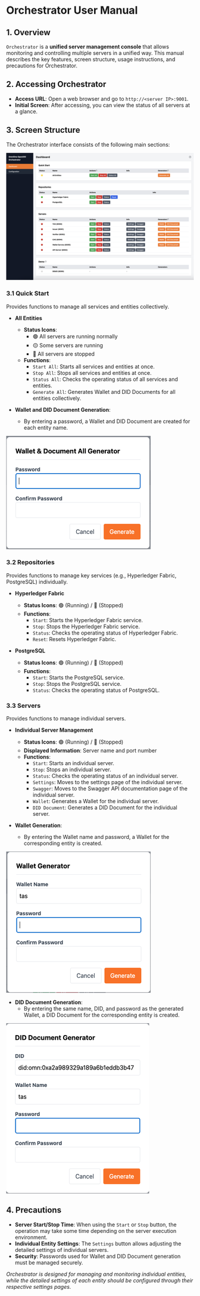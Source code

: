 # Orchestrator User Manual

## 1. Overview
`Orchestrator` is a **unified server management console** that allows monitoring and controlling multiple servers in a unified way.
This manual describes the key features, screen structure, usage instructions, and precautions for Orchestrator.

## 2. Accessing Orchestrator
- **Access URL**: Open a web browser and go to `http://<server IP>:9001`.
- **Initial Screen**: After accessing, you can view the status of all servers at a glance.

## 3. Screen Structure
The Orchestrator interface consists of the following main sections:

![Screen Structure](https://raw.githubusercontent.com/OmniOneID/did-orchestrator-server/refs/heads/main/docs/manual/orchestrator.png)

### 3.1 Quick Start
Provides functions to manage all services and entities collectively.

- **All Entities**
  - **Status Icons**:
    - 🟢 All servers are running normally
    - 🟡 Some servers are running
    - 🔴 All servers are stopped
  - **Functions**:
    - `Start All`: Starts all services and entities at once.
    - `Stop All`: Stops all services and entities at once.
    - `Status All`: Checks the operating status of all services and entities.
    - `Generate All`: Generates Wallet and DID Documents for all entities collectively.

- **Wallet and DID Document Generation**:
  - By entering a password, a Wallet and DID Document are created for each entity name.

![Generate All Screen](https://raw.githubusercontent.com/OmniOneID/did-orchestrator-server/refs/heads/main/docs/manual/generate_all.png)

### 3.2 Repositories
Provides functions to manage key services (e.g., Hyperledger Fabric, PostgreSQL) individually.

- **Hyperledger Fabric**
  - **Status Icons**: 🟢 (Running) / 🔴 (Stopped)
  - **Functions**:
    - `Start`: Starts the Hyperledger Fabric service.
    - `Stop`: Stops the Hyperledger Fabric service.
    - `Status`: Checks the operating status of Hyperledger Fabric.
    - `Reset`: Resets Hyperledger Fabric.

- **PostgreSQL**
  - **Status Icons**: 🟢 (Running) / 🔴 (Stopped)
  - **Functions**:
    - `Start`: Starts the PostgreSQL service.
    - `Stop`: Stops the PostgreSQL service.
    - `Status`: Checks the operating status of PostgreSQL.

### 3.3 Servers
Provides functions to manage individual servers.

- **Individual Server Management**
  - **Status Icons**: 🟢 (Running) / 🔴 (Stopped)
  - **Displayed Information**: Server name and port number
  - **Functions**:
    - `Start`: Starts an individual server.
    - `Stop`: Stops an individual server.
    - `Status`: Checks the operating status of an individual server.
    - `Settings`: Moves to the settings page of the individual server.
    - `Swagger`: Moves to the Swagger API documentation page of the individual server.
    - `Wallet`: Generates a Wallet for the individual server.
    - `DID Document`: Generates a DID Document for the individual server.

- **Wallet Generation**:
  - By entering the Wallet name and password, a Wallet for the corresponding entity is created.

![Wallet Generation Screen](https://raw.githubusercontent.com/OmniOneID/did-orchestrator-server/refs/heads/main/docs/manual/wallet.png)

- **DID Document Generation**:
  - By entering the same name, DID, and password as the generated Wallet, a DID Document for the corresponding entity is created.

![DID Document Generation Screen](https://raw.githubusercontent.com/OmniOneID/did-orchestrator-server/refs/heads/main/docs/manual/diddoc.png)

## 4. Precautions
- **Server Start/Stop Time**: When using the `Start` or `Stop` button, the operation may take some time depending on the server execution environment.
- **Individual Entity Settings**: The `Settings` button allows adjusting the detailed settings of individual servers.
- **Security**: Passwords used for Wallet and DID Document generation must be managed securely.

*Orchestrator is designed for managing and monitoring individual entities, while the detailed settings of each entity should be configured through their respective settings pages.*

